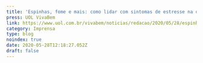 ```yaml
---
title: 'Espinhas, fome e mais: como lidar com sintomas de estresse na quarentena'
press: UOL VivaBem
link: https://www.uol.com.br/vivabem/noticias/redacao/2020/05/28/espinhas-fome-e-mais-como-lidar-com-sintomas-de-estresse-na-quarentena.htm?next=0001H240U48N
category: Imprensa
type: blog
noindex: true
date: 2020-05-28T12:18:27.052Z
draft: false
---
```


